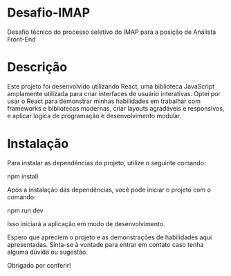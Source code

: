 # Desafio-IMAP
Desafio técnico do processo seletivo do IMAP para a posição de Analista Front-End

# Descrição
Este projeto foi desenvolvido utilizando React, uma biblioteca JavaScript amplamente utilizada para criar interfaces de usuário interativas. Optei por usar o React para demonstrar minhas habilidades em trabalhar com frameworks e bibliotecas modernas, criar layouts agradáveis e responsivos, e aplicar lógica de programação e desenvolvimento modular.

# Instalação
Para instalar as dependências do projeto, utilize o seguinte comando:

npm install

Após a instalação das dependências, você pode iniciar o projeto com o comando:

npm run dev

Isso iniciará a aplicação em modo de desenvolvimento. 

Espero que apreciem o projeto e as demonstrações de habilidades aqui apresentadas. Sinta-se à vontade para entrar em contato caso tenha alguma dúvida ou sugestão.

Obrigado por conferir!
